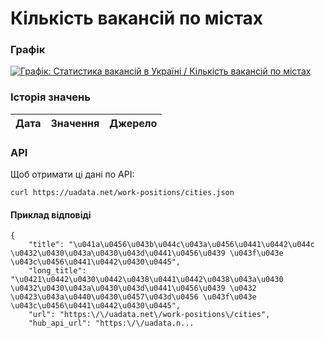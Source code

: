 # Кількість вакансій по містах
### Графік
[ ![Графік: Статистика вакансій в Україні / Кількість вакансій по містах](https://uadata.net/screen?459183&u=%2Fwork-positions%2Fcities) ](https://uadata.net/work-positions/cities)

### Історія значень
| Дата | Значення | Джерело |
|---|---|---|
### API
Щоб отримати ці дані по API:
```
curl https://uadata.net/work-positions/cities.json
```
#### Приклад відповіді 
```
{
    "title": "\u041a\u0456\u043b\u044c\u043a\u0456\u0441\u0442\u044c \u0432\u0430\u043a\u0430\u043d\u0441\u0456\u0439 \u043f\u043e \u043c\u0456\u0441\u0442\u0430\u0445",
    "long_title": "\u0421\u0442\u0430\u0442\u0438\u0441\u0442\u0438\u043a\u0430 \u0432\u0430\u043a\u0430\u043d\u0441\u0456\u0439 \u0432 \u0423\u043a\u0440\u0430\u0457\u043d\u0456 \u043f\u043e \u043c\u0456\u0441\u0442\u0430\u0445",
    "url": "https:\/\/uadata.net\/work-positions\/cities",
    "hub_api_url": "https:\/\/uadata.n...
```